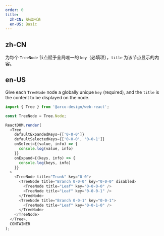 ```yaml
---
order: 0
title: 
  zh-CN: 基础用法
  en-US: Basic
---
```


## zh-CN

为每个 `TreeNode` 节点赋予全局唯一的 `key`（必填项），`title` 为该节点显示的内容。

## en-US

Give each `TreeNode` node a globally unique `key` (required), and the `title` is the content to be displayed on the node.

```js
import { Tree } from '@arco-design/web-react';

const TreeNode = Tree.Node;

ReactDOM.render(
  <Tree
    defaultExpandedKeys={['0-0-0']}
    defaultSelectedKeys={['0-0-0', '0-0-1']}
    onSelect={(value, info) => {
      console.log(value, info)
    }}
    onExpand={(keys, info) => {
      console.log(keys, info)
    }}
  >
    <TreeNode title="Trunk" key="0-0">
      <TreeNode title="Branch 0-0-0" key="0-0-0" disabled>
        <TreeNode title="Leaf" key="0-0-0-0" />
        <TreeNode title="Leaf" key="0-0-0-1" />
      </TreeNode>
      <TreeNode title="Branch 0-0-1" key="0-0-1">
        <TreeNode title="Leaf" key="0-0-1-0" />
      </TreeNode>
    </TreeNode>
  </Tree>,
  CONTAINER
);
```
